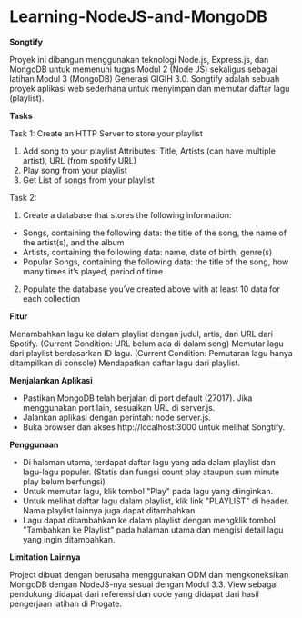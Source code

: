 # Learning-NodeJS-and-MongoDB
**Songtify**

Proyek ini dibangun menggunakan teknologi Node.js, Express.js, dan MongoDB untuk memenuhi tugas Modul 2 (Node JS) sekaligus sebagai latihan Modul 3 (MongoDB) Generasi GIGIH 3.0. Songtify adalah sebuah proyek aplikasi web sederhana untuk menyimpan dan memutar daftar lagu (playlist). 


**Tasks**

Task 1:
Create an HTTP Server to store your playlist
1. Add song to your playlist
Attributes: Title, Artists (can have multiple artist), URL (from spotify URL)
2. Play song from your playlist
3. Get List of songs from your playlist

Task 2:
1. Create a database that stores the following information:
- Songs, containing the following data: the title of the song, the name of the artist(s),
and the album
- Artists, containing the following data: name, date of birth, genre(s)
- Popular Songs, containing the following data: the title of the song, how many times it’s
played, period of time
2. Populate the database you’ve created above with at least 10 data for each collection


**Fitur**

Menambahkan lagu ke dalam playlist dengan judul, artis, dan URL dari Spotify. (Current Condition: URL belum ada di dalam song)
Memutar lagu dari playlist berdasarkan ID lagu. (Current Condition: Pemutaran lagu hanya ditampilkan di console)
Mendapatkan daftar lagu dari playlist.


**Menjalankan Aplikasi**

- Pastikan MongoDB telah berjalan di port default (27017). Jika menggunakan port lain, sesuaikan URL di server.js.
- Jalankan aplikasi dengan perintah: node server.js.
- Buka browser dan akses http://localhost:3000 untuk melihat Songtify.


**Penggunaan**

- Di halaman utama, terdapat daftar lagu yang ada dalam playlist dan lagu-lagu populer. (Statis dan fungsi count play ataupun sum minute play belum berfungsi)
- Untuk memutar lagu, klik tombol "Play" pada lagu yang diinginkan.
- Untuk melihat daftar lagu dalam playlist, klik link "PLAYLIST" di header. Nama playlist lainnya juga dapat ditambahkan. 
- Lagu dapat ditambahkan ke dalam playlist dengan mengklik tombol "Tambahkan ke Playlist" pada halaman utama dan mengisi detail lagu yang ingin ditambahkan.


**Limitation Lainnya**

Project dibuat dengan berusaha menggunakan ODM dan mengkoneksikan MongoDB dengan NodeJS-nya sesuai dengan Modul 3.3. View sebagai pendukung didapat dari referensi dan code yang didapat dari hasil pengerjaan latihan di Progate.
